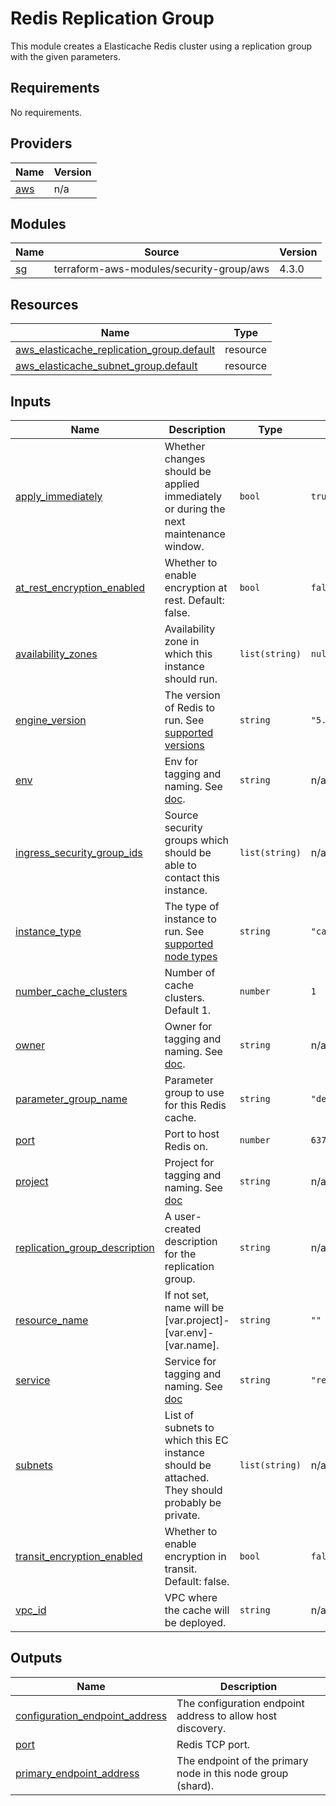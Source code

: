 # Redis Replication Group

This module creates a Elasticache Redis cluster using
a replication group with the given parameters.

<!-- START -->
## Requirements

No requirements.

## Providers

| Name | Version |
|------|---------|
| <a name="provider_aws"></a> [aws](#provider\_aws) | n/a |

## Modules

| Name | Source | Version |
|------|--------|---------|
| <a name="module_sg"></a> [sg](#module\_sg) | terraform-aws-modules/security-group/aws | 4.3.0 |

## Resources

| Name | Type |
|------|------|
| [aws_elasticache_replication_group.default](https://registry.terraform.io/providers/hashicorp/aws/latest/docs/resources/elasticache_replication_group) | resource |
| [aws_elasticache_subnet_group.default](https://registry.terraform.io/providers/hashicorp/aws/latest/docs/resources/elasticache_subnet_group) | resource |

## Inputs

| Name | Description | Type | Default | Required |
|------|-------------|------|---------|:--------:|
| <a name="input_apply_immediately"></a> [apply\_immediately](#input\_apply\_immediately) | Whether changes should be applied immediately or during the next maintenance window. | `bool` | `true` | no |
| <a name="input_at_rest_encryption_enabled"></a> [at\_rest\_encryption\_enabled](#input\_at\_rest\_encryption\_enabled) | Whether to enable encryption at rest. Default: false. | `bool` | `false` | no |
| <a name="input_availability_zones"></a> [availability\_zones](#input\_availability\_zones) | Availability zone in which this instance should run. | `list(string)` | `null` | no |
| <a name="input_engine_version"></a> [engine\_version](#input\_engine\_version) | The version of Redis to run. See [supported versions](https://docs.aws.amazon.com/AmazonElastiCache/latest/red-ug/supported-engine-versions.html) | `string` | `"5.0.5"` | no |
| <a name="input_env"></a> [env](#input\_env) | Env for tagging and naming. See [doc](../README.md#consistent-tagging). | `string` | n/a | yes |
| <a name="input_ingress_security_group_ids"></a> [ingress\_security\_group\_ids](#input\_ingress\_security\_group\_ids) | Source security groups which should be able to contact this instance. | `list(string)` | n/a | yes |
| <a name="input_instance_type"></a> [instance\_type](#input\_instance\_type) | The type of instance to run. See [supported node types](https://docs.aws.amazon.com/AmazonElastiCache/latest/red-ug/CacheNodes.SupportedTypes.html) | `string` | `"cache.m5.large"` | no |
| <a name="input_number_cache_clusters"></a> [number\_cache\_clusters](#input\_number\_cache\_clusters) | Number of cache clusters. Default 1. | `number` | `1` | no |
| <a name="input_owner"></a> [owner](#input\_owner) | Owner for tagging and naming. See [doc](../README.md#consistent-tagging). | `string` | n/a | yes |
| <a name="input_parameter_group_name"></a> [parameter\_group\_name](#input\_parameter\_group\_name) | Parameter group to use for this Redis cache. | `string` | `"default.redis5.0"` | no |
| <a name="input_port"></a> [port](#input\_port) | Port to host Redis on. | `number` | `6379` | no |
| <a name="input_project"></a> [project](#input\_project) | Project for tagging and naming. See [doc](../README.md#consistent-tagging) | `string` | n/a | yes |
| <a name="input_replication_group_description"></a> [replication\_group\_description](#input\_replication\_group\_description) | A user-created description for the replication group. | `string` | n/a | yes |
| <a name="input_resource_name"></a> [resource\_name](#input\_resource\_name) | If not set, name will be [var.project]-[var.env]-[var.name]. | `string` | `""` | no |
| <a name="input_service"></a> [service](#input\_service) | Service for tagging and naming. See [doc](../README.md#consistent-tagging) | `string` | `"redis"` | no |
| <a name="input_subnets"></a> [subnets](#input\_subnets) | List of subnets to which this EC instance should be attached. They should probably be private. | `list(string)` | n/a | yes |
| <a name="input_transit_encryption_enabled"></a> [transit\_encryption\_enabled](#input\_transit\_encryption\_enabled) | Whether to enable encryption in transit. Default: false. | `bool` | `false` | no |
| <a name="input_vpc_id"></a> [vpc\_id](#input\_vpc\_id) | VPC where the cache will be deployed. | `string` | n/a | yes |

## Outputs

| Name | Description |
|------|-------------|
| <a name="output_configuration_endpoint_address"></a> [configuration\_endpoint\_address](#output\_configuration\_endpoint\_address) | The configuration endpoint address to allow host discovery. |
| <a name="output_port"></a> [port](#output\_port) | Redis TCP port. |
| <a name="output_primary_endpoint_address"></a> [primary\_endpoint\_address](#output\_primary\_endpoint\_address) | The endpoint of the primary node in this node group (shard). |
<!-- END -->
